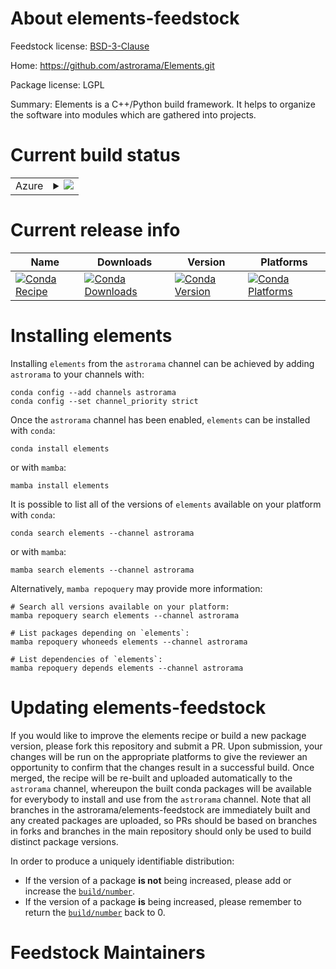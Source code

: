 About elements-feedstock
========================

Feedstock license: [BSD-3-Clause](https://github.com/astrorama/elements-feedstock/blob/main/LICENSE.txt)

Home: https://github.com/astrorama/Elements.git

Package license: LGPL

Summary: Elements is a C++/Python build framework. It helps to organize the software into modules which are gathered into projects.

Current build status
====================


<table>
    
  <tr>
    <td>Azure</td>
    <td>
      <details>
        <summary>
          <a href="https://dev.azure.com/astrorama/feedstock-builds/_build/latest?definitionId=1&branchName=main">
            <img src="https://dev.azure.com/astrorama/feedstock-builds/_apis/build/status/elements-feedstock?branchName=main">
          </a>
        </summary>
        <table>
          <thead><tr><th>Variant</th><th>Status</th></tr></thead>
          <tbody><tr>
              <td>linux_64_python3.10.____cpython</td>
              <td>
                <a href="https://dev.azure.com/astrorama/feedstock-builds/_build/latest?definitionId=1&branchName=main">
                  <img src="https://dev.azure.com/astrorama/feedstock-builds/_apis/build/status/elements-feedstock?branchName=main&jobName=linux&configuration=linux%20linux_64_python3.10.____cpython" alt="variant">
                </a>
              </td>
            </tr><tr>
              <td>linux_64_python3.11.____cpython</td>
              <td>
                <a href="https://dev.azure.com/astrorama/feedstock-builds/_build/latest?definitionId=1&branchName=main">
                  <img src="https://dev.azure.com/astrorama/feedstock-builds/_apis/build/status/elements-feedstock?branchName=main&jobName=linux&configuration=linux%20linux_64_python3.11.____cpython" alt="variant">
                </a>
              </td>
            </tr><tr>
              <td>linux_64_python3.12.____cpython</td>
              <td>
                <a href="https://dev.azure.com/astrorama/feedstock-builds/_build/latest?definitionId=1&branchName=main">
                  <img src="https://dev.azure.com/astrorama/feedstock-builds/_apis/build/status/elements-feedstock?branchName=main&jobName=linux&configuration=linux%20linux_64_python3.12.____cpython" alt="variant">
                </a>
              </td>
            </tr><tr>
              <td>linux_64_python3.8.____cpython</td>
              <td>
                <a href="https://dev.azure.com/astrorama/feedstock-builds/_build/latest?definitionId=1&branchName=main">
                  <img src="https://dev.azure.com/astrorama/feedstock-builds/_apis/build/status/elements-feedstock?branchName=main&jobName=linux&configuration=linux%20linux_64_python3.8.____cpython" alt="variant">
                </a>
              </td>
            </tr><tr>
              <td>linux_64_python3.9.____cpython</td>
              <td>
                <a href="https://dev.azure.com/astrorama/feedstock-builds/_build/latest?definitionId=1&branchName=main">
                  <img src="https://dev.azure.com/astrorama/feedstock-builds/_apis/build/status/elements-feedstock?branchName=main&jobName=linux&configuration=linux%20linux_64_python3.9.____cpython" alt="variant">
                </a>
              </td>
            </tr><tr>
              <td>osx_64_python3.10.____cpython</td>
              <td>
                <a href="https://dev.azure.com/astrorama/feedstock-builds/_build/latest?definitionId=1&branchName=main">
                  <img src="https://dev.azure.com/astrorama/feedstock-builds/_apis/build/status/elements-feedstock?branchName=main&jobName=osx&configuration=osx%20osx_64_python3.10.____cpython" alt="variant">
                </a>
              </td>
            </tr><tr>
              <td>osx_64_python3.11.____cpython</td>
              <td>
                <a href="https://dev.azure.com/astrorama/feedstock-builds/_build/latest?definitionId=1&branchName=main">
                  <img src="https://dev.azure.com/astrorama/feedstock-builds/_apis/build/status/elements-feedstock?branchName=main&jobName=osx&configuration=osx%20osx_64_python3.11.____cpython" alt="variant">
                </a>
              </td>
            </tr><tr>
              <td>osx_64_python3.12.____cpython</td>
              <td>
                <a href="https://dev.azure.com/astrorama/feedstock-builds/_build/latest?definitionId=1&branchName=main">
                  <img src="https://dev.azure.com/astrorama/feedstock-builds/_apis/build/status/elements-feedstock?branchName=main&jobName=osx&configuration=osx%20osx_64_python3.12.____cpython" alt="variant">
                </a>
              </td>
            </tr><tr>
              <td>osx_64_python3.8.____cpython</td>
              <td>
                <a href="https://dev.azure.com/astrorama/feedstock-builds/_build/latest?definitionId=1&branchName=main">
                  <img src="https://dev.azure.com/astrorama/feedstock-builds/_apis/build/status/elements-feedstock?branchName=main&jobName=osx&configuration=osx%20osx_64_python3.8.____cpython" alt="variant">
                </a>
              </td>
            </tr><tr>
              <td>osx_64_python3.9.____cpython</td>
              <td>
                <a href="https://dev.azure.com/astrorama/feedstock-builds/_build/latest?definitionId=1&branchName=main">
                  <img src="https://dev.azure.com/astrorama/feedstock-builds/_apis/build/status/elements-feedstock?branchName=main&jobName=osx&configuration=osx%20osx_64_python3.9.____cpython" alt="variant">
                </a>
              </td>
            </tr><tr>
              <td>osx_arm64_python3.10.____cpython</td>
              <td>
                <a href="https://dev.azure.com/astrorama/feedstock-builds/_build/latest?definitionId=1&branchName=main">
                  <img src="https://dev.azure.com/astrorama/feedstock-builds/_apis/build/status/elements-feedstock?branchName=main&jobName=osx&configuration=osx%20osx_arm64_python3.10.____cpython" alt="variant">
                </a>
              </td>
            </tr><tr>
              <td>osx_arm64_python3.11.____cpython</td>
              <td>
                <a href="https://dev.azure.com/astrorama/feedstock-builds/_build/latest?definitionId=1&branchName=main">
                  <img src="https://dev.azure.com/astrorama/feedstock-builds/_apis/build/status/elements-feedstock?branchName=main&jobName=osx&configuration=osx%20osx_arm64_python3.11.____cpython" alt="variant">
                </a>
              </td>
            </tr><tr>
              <td>osx_arm64_python3.12.____cpython</td>
              <td>
                <a href="https://dev.azure.com/astrorama/feedstock-builds/_build/latest?definitionId=1&branchName=main">
                  <img src="https://dev.azure.com/astrorama/feedstock-builds/_apis/build/status/elements-feedstock?branchName=main&jobName=osx&configuration=osx%20osx_arm64_python3.12.____cpython" alt="variant">
                </a>
              </td>
            </tr><tr>
              <td>osx_arm64_python3.8.____cpython</td>
              <td>
                <a href="https://dev.azure.com/astrorama/feedstock-builds/_build/latest?definitionId=1&branchName=main">
                  <img src="https://dev.azure.com/astrorama/feedstock-builds/_apis/build/status/elements-feedstock?branchName=main&jobName=osx&configuration=osx%20osx_arm64_python3.8.____cpython" alt="variant">
                </a>
              </td>
            </tr><tr>
              <td>osx_arm64_python3.9.____cpython</td>
              <td>
                <a href="https://dev.azure.com/astrorama/feedstock-builds/_build/latest?definitionId=1&branchName=main">
                  <img src="https://dev.azure.com/astrorama/feedstock-builds/_apis/build/status/elements-feedstock?branchName=main&jobName=osx&configuration=osx%20osx_arm64_python3.9.____cpython" alt="variant">
                </a>
              </td>
            </tr>
          </tbody>
        </table>
      </details>
    </td>
  </tr>
</table>

Current release info
====================

| Name | Downloads | Version | Platforms |
| --- | --- | --- | --- |
| [![Conda Recipe](https://img.shields.io/badge/recipe-elements-green.svg)](https://anaconda.org/astrorama/elements) | [![Conda Downloads](https://img.shields.io/conda/dn/astrorama/elements.svg)](https://anaconda.org/astrorama/elements) | [![Conda Version](https://img.shields.io/conda/vn/astrorama/elements.svg)](https://anaconda.org/astrorama/elements) | [![Conda Platforms](https://img.shields.io/conda/pn/astrorama/elements.svg)](https://anaconda.org/astrorama/elements) |

Installing elements
===================

Installing `elements` from the `astrorama` channel can be achieved by adding `astrorama` to your channels with:

```
conda config --add channels astrorama
conda config --set channel_priority strict
```

Once the `astrorama` channel has been enabled, `elements` can be installed with `conda`:

```
conda install elements
```

or with `mamba`:

```
mamba install elements
```

It is possible to list all of the versions of `elements` available on your platform with `conda`:

```
conda search elements --channel astrorama
```

or with `mamba`:

```
mamba search elements --channel astrorama
```

Alternatively, `mamba repoquery` may provide more information:

```
# Search all versions available on your platform:
mamba repoquery search elements --channel astrorama

# List packages depending on `elements`:
mamba repoquery whoneeds elements --channel astrorama

# List dependencies of `elements`:
mamba repoquery depends elements --channel astrorama
```




Updating elements-feedstock
===========================

If you would like to improve the elements recipe or build a new
package version, please fork this repository and submit a PR. Upon submission,
your changes will be run on the appropriate platforms to give the reviewer an
opportunity to confirm that the changes result in a successful build. Once
merged, the recipe will be re-built and uploaded automatically to the
`astrorama` channel, whereupon the built conda packages will be available for
everybody to install and use from the `astrorama` channel.
Note that all branches in the astrorama/elements-feedstock are
immediately built and any created packages are uploaded, so PRs should be based
on branches in forks and branches in the main repository should only be used to
build distinct package versions.

In order to produce a uniquely identifiable distribution:
 * If the version of a package **is not** being increased, please add or increase
   the [``build/number``](https://docs.conda.io/projects/conda-build/en/latest/resources/define-metadata.html#build-number-and-string).
 * If the version of a package **is** being increased, please remember to return
   the [``build/number``](https://docs.conda.io/projects/conda-build/en/latest/resources/define-metadata.html#build-number-and-string)
   back to 0.

Feedstock Maintainers
=====================


